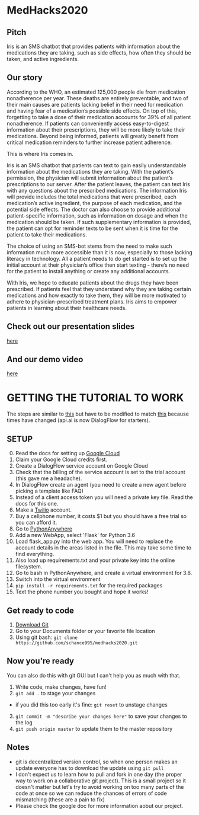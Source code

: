 # MedHacks2020

## Pitch 
Iris is an SMS chatbot that provides patients with information about the medications they are taking, such as side effects, how often they should be taken, and active ingredients.

 
## Our story
According to the WHO, an estimated 125,000 people die from medication nonadherence per year. These deaths are entirely preventable, and two of their main causes are patients lacking belief in their need for medication and having fear of a medication’s possible side effects. On top of this, forgetting to take a dose of their medication accounts for 39% of all patient nonadherence. If patients can conveniently access easy-to-digest information about their prescriptions, they will be more likely to take their medications. Beyond being informed, patients will greatly benefit from critical medication reminders to further increase patient adherence. 

This is where Iris comes in.

Iris is an SMS chatbot that patients can text to gain easily understandable information about the medications they are taking. With the patient’s permission, the physician will submit information about the patient’s prescriptions to our server. After the patient leaves, the patient can text Iris with any questions about the prescribed medications. The information Iris will provide includes the total medications that were prescribed, each medication’s active ingredient, the purpose of each medication, and the potential side effects. The doctor can also choose to provide additional patient-specific information, such as information on dosage and when the medication should be taken. If such supplementary information is provided, the patient can opt for reminder texts to be sent when it is time for the patient to take their medications. 

The choice of using an SMS-bot stems from the need to make such information much more accessible than it is now, especially to those lacking literacy in technology. All a patient needs to do get started is to set up the initial account at their physician’s office then start texting - there’s no need for the patient to install anything or create any additional accounts.

With Iris, we hope to educate patients about the drugs they have been prescribed. If patients feel that they understand why they are taking certain medications and how exactly to take them, they will be more motivated to adhere to physician-prescribed treatment plans. Iris aims to empower patients in learning about their healthcare needs.  


## Check out our presentation slides 
[here](https://docs.google.com/presentation/d/1NEmPzCgbp9Jrm1FA_ZTljlaCUCwe93AI_pcHt4aa2z0/edit?ts=5f540474#slide=id.g970400d85f_1_18367)
## And our demo video 
[here](https://drive.google.com/file/d/1kTpveKhr2RIRTMteFti6UtP7KMVuElOH/view?usp=sharing) 


# GETTING THE TUTORIAL TO WORK
The steps are similar to [this](https://chatbotslife.com/build-a-working-sms-chat-bot-in-10-minutes-b8278d80cc7a) but have to be modified to match [this](https://medium.com/swlh/working-with-dialogflow-using-python-client-cb2196d579a4) because times have changed (api.ai is now DialogFlow for starters).

## SETUP
0. Read the docs for setting up [Google Cloud](https://cloud.google.com/dialogflow/es/docs/quick/setup)
1. Claim your Google Cloud credits first.
1. Create a DialogFlow service account on Google Cloud
1. Check that the billing of the service account is set to the trial account (this gave me a headache).
2. In DialogFlow create an agent (you need to create a new agent before picking a template like FAQ)
3. Instead of a client access token you will need a private key file. Read the docs for this one.
4. Make a [Twilio](https://www.twilio.com/) account.
4. Buy a cellphone number, it costs $1 but you should have a free trial so you can afford it.
4. Go to [PythonAnywhere](https://www.pythonanywhere.com/)
5. Add a new WebApp, select 'Flask' for Python 3.6
6. Load flask_app.py into the web app. You will need to replace the account details in the areas listed in the file. This may take some time to find everything.
7. Also load up requirements.txt and your private key into the online filesystem.
8. Go to bash in PythonAnywhere, and create a virtual environment for 3.6.
8. Switch into the virtual environment
9. `pip install -r requirements.txt` for the required packages
10. Text the phone number you bought and hope it works!

## Get ready to code
1. [Download Git](https://git-scm.com/downloads)
2. Go to your Documents folder or your favorite file location
3. Using git bash: `git clone https://github.com/schance995/medhacks2020.git`

## Now you're ready
You can also do this with git GUI but I can't help you as much with that.
1. Write code, make changes, have fun!
2. `git add .` to stage your changes
  - if you did this too early it's fine: `git reset` to unstage changes
3. `git commit -m "describe your changes here"` to save your changes to the log
4. `git push origin master` to update them to the master repository

## Notes
- git is decentralized version control, so when one person makes an update everyone has to download the update using `git pull`
- I don't expect us to learn how to pull and fork in one day (the proper way to work on a collaborative git project). This is a small project so it doesn't matter but let's try to avoid working on too many parts of the code at once so we can reduce the chances of errors of code mismatching (these are a pain to fix)
- Please check the google doc for more information aobut our project.
